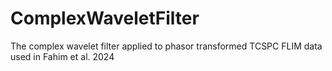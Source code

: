 # ComplexWaveletFilter
The complex wavelet filter applied to phasor transformed TCSPC FLIM data used in Fahim et al. 2024
